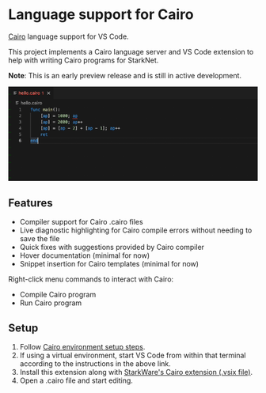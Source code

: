 # Language support for Cairo

[Cairo](https://www.cairo-lang.org/) language support for VS Code.

This project implements a Cairo language server and VS Code extension to help with writing Cairo programs for StarkNet.

**Note**: This is an early preview release and is still in active development.

![](images/main.gif)

## Features

- Compiler support for Cairo .cairo files
- Live diagnostic highlighting for Cairo compile errors without needing to save the file
- Quick fixes with suggestions provided by Cairo compiler
- Hover documentation (minimal for now)
- Snippet insertion for Cairo templates (minimal for now)

Right-click menu commands to interact with Cairo:
- Compile Cairo program
- Run Cairo program

## Setup

1. Follow [Cairo environment setup steps](https://www.cairo-lang.org/docs/quickstart.html).
2. If using a virtual environment, start VS Code from within that terminal according to the instructions in the above link.
3. Install this extension along with [StarkWare's Cairo extension (.vsix file)](https://github.com/starkware-libs/cairo-lang/releases).
4. Open a .cairo file and start editing.

